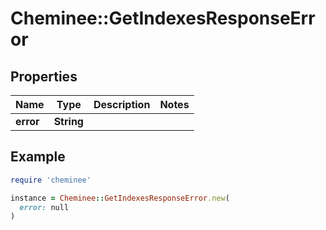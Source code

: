 # Cheminee::GetIndexesResponseError

## Properties

| Name | Type | Description | Notes |
| ---- | ---- | ----------- | ----- |
| **error** | **String** |  |  |

## Example

```ruby
require 'cheminee'

instance = Cheminee::GetIndexesResponseError.new(
  error: null
)
```

